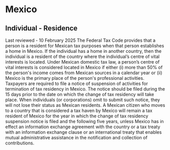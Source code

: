 # Mexico
## Individual - Residence
Last reviewed - 10 February 2025
The Federal Tax Code provides that a person is a resident for Mexican tax purposes when that person establishes a home in Mexico. If the individual has a home in another country, then the individual is a resident of the country where the individual’s centre of vital interests is located. Under Mexican domestic tax law, a person’s centre of vital interests is considered located in Mexico if either (i) more than 50% of the person's income comes from Mexican sources in a calendar year or (ii) Mexico is the primary place of the person's professional activities.
Taxpayers are required to file a notice of suspension of activities for termination of tax residency in Mexico. The notice should be filed during the 15 days prior to the date on which the change of tax residency will take place. When individuals (or corporations) omit to submit such notice, they will not lose their status as Mexican residents.
A Mexican citizen who moves to a country that is considered a tax haven by Mexico will remain a tax resident of Mexico for the year in which the change of tax residency suspension notice is filed and the following five years, unless Mexico has in effect an information exchange agreement with the country or a tax treaty with an information exchange clause or an international treaty that enables mutual administrative assistance in the notification and collection of contributions.
